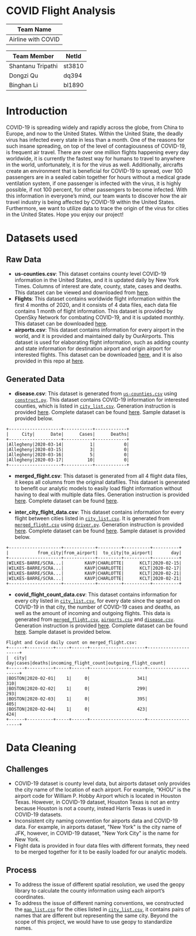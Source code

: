 # COVID Flight Analysis

|     Team Name    |
|------------------|
|Airline with COVID|

| Team Member      | NetId|
|------------------|------|
| Shantanu Tripathi|st3810|
|         Dongzi Qu| dq394|
|        Binghan Li|bl1890|

# Introduction
COVID-19 is spreading widely and rapidly across the globe, from China to Europe, and now to the United States. Within the United State, the deadly virus has infected every state in less than a month. One of the reasons for such insane spreading, on top of the level of contagiousness of COVID-19, is frequent air travel. There are over one million flights happening every day worldwide, it is currently the fastest way for humans to travel to anywhere in the world, unfortunately, it is for the virus as well. Additionally, aircrafts create an environment that is beneficial for COVID-19 to spread, over 100 passengers are in a sealed cabin together for hours without a medical grade ventilation system, if one passenger is infected with the virus, it is highly possible, if not 100 percent, for other passengers to become infected. With this information in everyone’s mind, our team wants to discover how the air travel industry is being affected by COVID-19 within the United States. Furthermore, we want to utilize data to trace the origin of the virus for cities in the United States. Hope you enjoy our project!

# Datasets used

## Raw Data
* **us-counties.csv**: This dataset contains county level COVID-19 information in the United States, and it is updated daily by New York Times. Columns of interest are date, county, state, cases and deaths. This dataset can be viewed and downloaded from [here](https://raw.githubusercontent.com/nytimes/covid-19-data/master/us-counties.csv).
* **Flights**: This dataset contains worldwide flight information within the first 4 months of 2020, and it consists of 4 data files, each data file contains 1 month of flight information. This dataset is provided by OpenSky Network for combating COVID-19, and it is updated monthly. This dataset can be downloaded [here](https://opensky-network.org/datasets/covid-19/).
* **airports.csv**: This dataset contains information for every airport in the world, and it is provided and maintained daily by OurAirports. This dataset is used for elaborating flight information, such as adding county and state information for destination airport and origin airport for interested flights. This dataset can be downloaded [here](https://ourairports.com/data/airports.csv), and it is also provided in this repo at [here](https://github.com/shantanutrip/covid_flight_analysis/blob/master/Datasets/airports.csv).

## Generated Data

* **disease.csv**: This dataset is generated from [```us-counties.csv```](https://raw.githubusercontent.com/nytimes/covid-19-data/master/us-counties.csv) using [```construct.py```](https://github.com/shantanutrip/covid_flight_analysis/blob/master/Code/construct.py). This dataset contains COVID-19 information for interested counties, which is listed in [```city_list.csv```](https://github.com/shantanutrip/covid_flight_analysis/blob/master/Datasets/city_list.csv). Generation instruction is provided [here](https://github.com/shantanutrip/covid_flight_analysis/tree/master/Datasets#diseasecsv). Complete dataset can be found [here](https://github.com/shantanutrip/covid_flight_analysis/blob/master/Datasets/disease.csv). Sample dataset is provided below.
```
+--------------------+-----------+------------+    
|     City|      Date|      Cases|      Deaths|
+--------------------+-----------+------------+
|Allegheny|2020-03-14|          1|           0|
|Allegheny|2020-03-15|          3|           0|
|Allegheny|2020-03-16|          5|           0|
|Allegheny|2020-03-17|         10|           0|
+--------------------+-----------+------------+
```

* **merged_flight.csv**: This dataset is generated from all 4 flight data files, it keeps all columns from the original datafiles. This dataset is generated to benefit our analytic models to easily load flight information without having to deal with multiple data files. Generation instruction is provided [here](https://github.com/shantanutrip/covid_flight_analysis/tree/master/Datasets#merged_flightcsv). Complete dataset can be found [here](https://drive.google.com/file/d/1NU0pVbESGXNOVja2vs4yxGaWe9khz728/view?usp=sharing).

* **inter_city_flight_data.csv**: This dataset contains information for every flight between cities listed in [```city_list.csv```](https://github.com/shantanutrip/covid_flight_analysis/blob/master/Datasets/city_list.csv). It is generated from [```merged_flight.csv```](https://drive.google.com/file/d/1NU0pVbESGXNOVja2vs4yxGaWe9khz728/view?usp=sharing) using [```driver.py```](https://github.com/shantanutrip/covid_flight_analysis/blob/master/Code/driver.py). Generation instruction is provided [here](https://github.com/shantanutrip/covid_flight_analysis/tree/master/Code#driverpy-to-generate-the-desired-datasets). Complete dataset can be found [here](https://github.com/shantanutrip/covid_flight_analysis/blob/master/Resultant_Data/inter_city_flight_data.csv). Sample dataset is provided below.
```
+--------------------+------------+---------+----------+----------+             
|           from_city|from_airport|  to_city|to_airport|       day|
+--------------------+------------+---------+----------+----------+
|WILKES-BARRE/SCRA...|        KAVP|CHARLOTTE|      KCLT|2020-02-15|
|WILKES-BARRE/SCRA...|        KAVP|CHARLOTTE|      KCLT|2020-02-17|
|WILKES-BARRE/SCRA...|        KAVP|CHARLOTTE|      KCLT|2020-02-21|
|WILKES-BARRE/SCRA...|        KAVP|CHARLOTTE|      KCLT|2020-02-21|
+--------------------+------------+---------+----------+----------+
```

* **covid_flight_count_data.csv**: This dataset contains information for every city listed in [```city_list.csv```](https://github.com/shantanutrip/covid_flight_analysis/blob/master/Datasets/city_list.csv), for every date since the spread on COVID-19 in that city, the number of COVID-19 cases and deaths, as well as the amount of incoming and outgoing flights. This data is generated from [```merged_flight.csv```](https://drive.google.com/file/d/1NU0pVbESGXNOVja2vs4yxGaWe9khz728/view?usp=sharing), [```airports.csv```](https://github.com/shantanutrip/covid_flight_analysis/blob/master/Datasets/airports.csv) and [```disease.csv```](https://github.com/shantanutrip/covid_flight_analysis/blob/master/Datasets/disease.csv). Generation instruction is provided [here](https://github.com/shantanutrip/covid_flight_analysis/tree/master/Code#driverpy-to-generate-the-desired-datasets). Complete dataset can be found [here](https://github.com/shantanutrip/covid_flight_analysis/blob/master/Resultant_Data/covid_flight_count_data.csv). Sample dataset is provided below.
```
Flight and Covid daily count on merged_flight.csv:
+------+----------+-----+------+---------------------+---------------------+    
|  city|       day|cases|deaths|incoming_flight_count|outgoing_flight_count|
+------+----------+-----+------+---------------------+---------------------+
|BOSTON|2020-02-01|    1|     0|                  341|                  310|
|BOSTON|2020-02-02|    1|     0|                  299|                  293|
|BOSTON|2020-02-03|    1|     0|                  395|                  405|
|BOSTON|2020-02-04|    1|     0|                  423|                  424|
+------+----------+-----+------+---------------------+---------------------+
```
# Data Cleaning

## Challenges
* COVID-19 dataset is county level data, but airports dataset only provides the city name of the location of each airport. For example, “KHOU” is the airport code for William P. Hobby Airport which is located in Houston Texas. However, in COVID-19 dataset, Houston Texas is not an entry because Houston is not a county, instead Harris Texas is used in COVID-19 datasets.
* Inconsistent city naming convention for airports data and COVID-19 data. For example, in airports dataset, "New York" is the city name of JFK, however, in COVID-19 dataset, "New York City" is the name for New York.
* Flight data is provided in four data files with different formats, they need to be merged together for it to be easily loaded for our analytic models.

## Process
* To address the issue of different spatial resolution, we used the geopy library to calculate the county information using each airport’s coordinates.
* To address the issue of different naming conventions, we constructed the [```map_list.csv```](https://github.com/shantanutrip/covid_flight_analysis/blob/master/Datasets/map_list.csv) for the cities listed in [```city_list.csv```](https://github.com/shantanutrip/covid_flight_analysis/blob/master/Datasets/city_list.csv), it contains pairs of names that are different but representing the same city. Beyond the scope of this project, we would have to use geopy to standardize names.  

